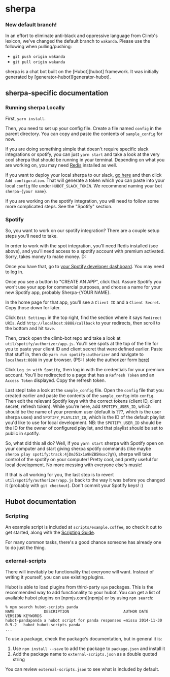# sherpa

### New default branch!
In an effort to eliminate anti-black and oppressive language from Climb's lexicon, we've changed the default branch to `wakanda`. Please use the following when pulling/pushing:
* `git push origin wakanda`
* `git pull origin wakanda`

sherpa is a chat bot built on the [Hubot][hubot] framework. It was
initially generated by [generator-hubot][generator-hubot].

## sherpa-specific documentation

### Running sherpa Locally

First, `yarn install`.

Then, you need to set up your config file. Create a file named `config` in the parent directory. You can copy and paste the contents of `sample_config` for now.

If you are doing something simple that doesn't require specific slack integrations or spotify, you can just `yarn start` and take a look at the very cool sherpa that should be running in your terminal. Depending on what you are working on, you may need [Redis](https://redis.io/) installed as well.

If you want to deploy your local sherpa to our slack, [go here](https://climbcredit.slack.com/apps/A0F7YS25R-bots?page=1) and then click `Add configuration`. That will generate a token which you can paste into your local `config` file under `HUBOT_SLACK_TOKEN`. We recommend naming your bot `sherpa-{your name}`.

If you are working on the spotify integration, you will need to follow some more complicated steps. See the "Spotify" section.

### Spotify
So, you want to work on our spotify integration? There are a couple setup steps you'll need to take.

In order to work with the spot integration, you'll need Redis installed (see above), and you'll need access to a spotify account with premium activated. Sorry, takes money to make money. D:

Once you have that, go to [your Spotify developer dashboard](https://beta.developer.spotify.com/dashboard/applications). You may need to log in.

Once you see a button to "CREATE AN APP", click that. Assure Spotify you won't use your app for commercial purposes, and choose a name for your new Spotify app, probably Sherpa-{YOUR NAME}.

In the home page for that app, you'll see a `Client ID` and a `Client Secret`. Copy those down for later.

Click `Edit Settings` in the top right, find the section where it says `Redirect URIs`. Add `http://localhost:8888/callback` to your redirects, then scroll to the bottom and hit `Save`.

Then, crack open the climb-bot repo and take a look at `util/spotify/authorizer/app.js`. You'll see spots at the top of the file for you to paste your client ID and client secret that were defined earlier. Paste that stuff in, then do `yarn run spotify:authorizer` and navigate to `localhost:8888` in your browser. (PS: I stole the authorizer form [here](https://github.com/spotify/web-api-auth-examples))

Click `Log in with Spotify`, then log in with the credentials for your premium account. You'll be redirected to a page that has a `Refresh Token` and an `Access Token` displayed. Copy the refresh token.

Last step! take a look at the `sample_config` file. Open the `config` file that you created earlier and paste the contents of the `sample_config` into `config`. Then edit the relevant Spotify keys with the correct tokens (client ID, client secret, refresh token). While you're here, add `SPOTIFY_USER_ID`, which should be the name of your premium user (default is ???, which is the user sherpa uses) and `SPOTIFY_PLAYLIST_ID`, which is the ID of the default playlist you'd like to use for local development. NB: the `SPOTIFY_USER_ID` should be the ID for the owner of configured playlist, and that playlist should be set to public in spotify.

So, what did this all do? Well, if you `yarn start` sherpa with Spotify open on your computer and start giving sherpa spotify commands (like maybe `sherpa play spotify:track:4jDmJ51x1o9NZB5Nxxc7gY`), sherpa will take control of the spotify on your computer! Pretty cool, and pretty useful for local development. No more messing with everyone else's music!

If that is all working for you, the last step is to revert `util/spotify/authorizer/app.js` back to the way it was before you changed it (probably with `git checkout`). Don't commit your Spotify keys! :)

## Hubot documentation

### Scripting

An example script is included at `scripts/example.coffee`, so check it out to
get started, along with the [Scripting Guide][scripting-docs].

For many common tasks, there's a good chance someone has already one to do just
the thing.

[scripting-docs]: https://github.com/github/hubot/blob/master/docs/scripting.md

### external-scripts

There will inevitably be functionality that everyone will want. Instead of
writing it yourself, you can use existing plugins.

Hubot is able to load plugins from third-party `npm` packages. This is the
recommended way to add functionality to your hubot. You can get a list of
available hubot plugins on [npmjs.com][npmjs] or by using `npm search`:

    % npm search hubot-scripts panda
    NAME             DESCRIPTION                        AUTHOR DATE       VERSION KEYWORDS
    hubot-pandapanda a hubot script for panda responses =missu 2014-11-30 0.9.2   hubot hubot-scripts panda
    ...


To use a package, check the package's documentation, but in general it is:

1. Use `npm install --save` to add the package to `package.json` and install it
2. Add the package name to `external-scripts.json` as a double quoted string

You can review `external-scripts.json` to see what is included by default.
